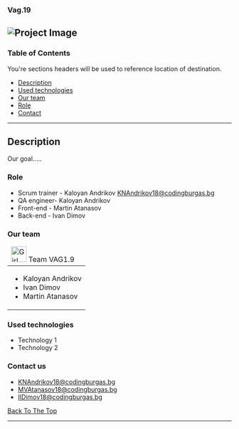 ### Vag.19

![Project Image](project-image-url)
---
### Table of Contents
You're sections headers will be used to reference location of destination.

- [Description](#description)
- [Used technologies](#used-technologies)
- [Our team](#our-team)
- [Role](#role) 
- [Contact](#contact-us)

---

## Description
Our goal.....
### Role
- Scrum trainer - Kaloyan Andrikov KNAndrikov18@codingburgas.bg
- QA engineer- Kaloyan Andrikov
- Front-end - Martin Atanasov 
- Back-end - Ivan Dimov
### Our team
<table>
  <thead>
    <tr>
      <td align="left">
<img src="https://media.discordapp.net/attachments/807241767974862858/817871387909160970/Z.jpg" alt="Girl in a jacket" width="35" height="35">     Team VAG1.9
      </td>
    </tr>
  </thead>
  <tbody>
    <tr>
      <td>
        <ul>
          <li>Kaloyan Andrikov</li>
          <li>Ivan Dimov</li>
          <li>Martin Atanasov</li>
        </ul>
      </td>
    </tr>
  </tbody>
</table>


### Used technologies

- Technology 1
- Technology 2
### Contact us
- KNAndrikov18@codingburgas.bg
- MVAtanasov18@codingburgas.bg
- IIDimov18@codingburgas.bg

[Back To The Top](#Vag1.9)

---

